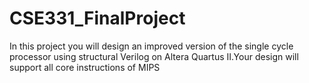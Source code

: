 # CSE331_FinalProject
In this project you will design an improved version of the single cycle processor  using structural Verilog on Altera Quartus II.Your design will support all core instructions of MIPS
